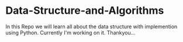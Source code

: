 # Data-Structure-and-Algorithms

In this Repo we will learn all about the data structure with implemention using Python.
Currently I'm working on it.
Thankyou...
